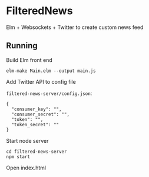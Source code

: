 # FilteredNews
Elm + Websockets + Twitter to create custom news feed

## Running
Build Elm front end

```
elm-make Main.elm --output main.js
```

Add Twitter API to config file

`filtered-news-server/config.json`:

```
{
  "consumer_key": "",
  "consumer_secret": "",
  "token": "",
  "token_secret": ""
}
```

Start node server

```
cd filtered-news-server
npm start
```

Open index.html
